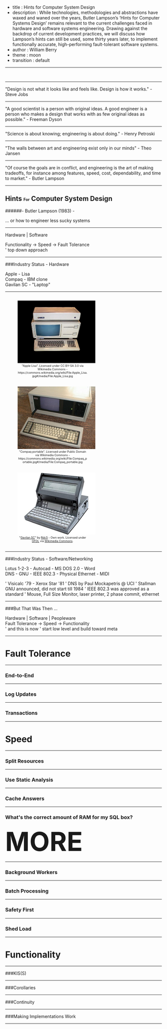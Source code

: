 - title : Hints for Computer System Design
- description : While technologies, methodologies and abstractions have waxed and waned over the years, Butler Lampson’s ‘Hints for Computer Systems Design’ remains relevant to the current challenges faced in hardware and software  systems engineering.  Drawing against the backdrop of current development practices, we will discuss how Lampson’s hints can still be used, some thirty years later, to implement functionally accurate, high-performing fault-tolerant software systems.
- author : William Berry 
- theme : moon
- transition : default

***

&nbsp;

***
"Design is not what it looks like and feels like. Design is how it works." - Steve Jobs

---
"A good scientist is a person with original ideas. A good engineer is a person who makes a design that works with as few original ideas as possible." - Freeman Dyson

---
"Science is about knowing; engineering is about doing." - Henry Petroski

---
"The walls between art and engineering exist only in our minds" - Theo Jansen

---
"Of course the goals are in conflict, and engineering is the art of making tradeoffs, for instance among features, speed, cost, dependability, and time to market." - Butler Lampson

***
Hints <span style="font-size:60%">For</span> Computer System Design
----------------------------------------
######- Butler Lampson (1983) -

<div class="fragment">
... or how to engineer less sucky systems
</div>

***
Hardware | Software	

<div class="fragment">
Functionality -> Speed -> Fault Tolerance 
</div>
' top down approach

---
###Industry Status - Hardware
<div class="fragment">
Apple - Lisa
</div>
<div class="fragment">
Compaq - IBM clone
</div>
<div class="fragment">
Gavilan SC - "Laptop" 
</div>

---
<div>

<figure style="display:inline-block;width:250px;">
<img src="images/Apple_Lisa.jpg" alt="Gavilan SC" style="background-color: #fff;height:200px;width:250px;" />
<figcaption style="text-align:center;font-size:xx-small;display:table-caption;caption-side:bottom;width:225px;word-wrap: break-word;">"Apple Lisa". Licensed under CC BY-SA 3.0 via Wikimedia Commons - https://commons.wikimedia.org/wiki/File:Apple_Lisa.jpg#/media/File:Apple_Lisa.jpg</figcaption>
</figure>

<figure class="fragment" style="display:inline-block;width:250px;">
<img src="images/Compaq_portable.jpg" alt="Gavilan SC" style="background-color: #fff;height:200px;width:250px;" />
<figcaption style="text-align:center;font-size:xx-small;display:table-caption;caption-side:bottom;width:225px;word-wrap: break-word;">"Compaq portable". Licensed under Public Domain via Wikimedia Commons - https://commons.wikimedia.org/wiki/File:Compaq_portable.jpg#/media/File:Compaq_portable.jpg</figcaption>
</figure>

<figure class="fragment" style="display:inline-block;width:250px;">
<img src="images/Gavilan_SC.jpg" alt="Gavilan SC" style="background-color: #fff;height:200px;width:250px;" />
<figcaption style="text-align:center;font-size:xx-small;display:table-caption;caption-side:bottom;width:225px;word-wrap: break-word;">"<a href="https://commons.wikimedia.org/wiki/File:Gavilan_SC.jpg#/media/File:Gavilan_SC.jpg">Gavilan SC</a>" by <a href="//commons.wikimedia.org/w/index.php?title=User:Rdc5&amp;action=edit&amp;redlink=1" class="new" title="User:Rdc5 (page does not exist)">Rdc5</a> - <span class="int-own-work" lang="en" xml:lang="en">Own work</span>. Licensed under <a href="http://www.gnu.org/copyleft/fdl.html" title="GNU Free Documentation License">GFDL</a> via <a href="https://commons.wikimedia.org/wiki/">Wikimedia Commons</a>.</figcaption>
</figure>

</div>


---
###Industry Status - Software/Networking
<div class="fragment">
Lotus 1-2-3 - Autocad - MS DOS 2.0 - Word
</div>
<div class="fragment">
DNS - GNU - IEEE 802.3 - Physical Ethernet - MIDI 
</div>

' Visicalc '79 - Xerox Star '81
' DNS by Paul Mockapetris @ UCI 
' Stallman GNU announced, did not start till 1984
' IEEE 802.3 was approved as a standard
' Mouse, Full Size Monitor, laser printer, 2 phase commit, ethernet

***
###But That Was Then ...
<div class="fragment">
Hardware | Software | Peopleware
</div>
<div class="fragment">
Fault Tolerance -> Speed -> Functionality
</div>
' and this is now
' start low level and build toward meta

<!---
****
*
* Fault Tolerance Section
*
****
--->

***
Fault Tolerance
==========

---
### End-to-End

---
### Log Updates

---
### Transactions

<!---
****
*
* Speed Section
*
****
--->

***
Speed
=====

---
### Split Resources

---
### Use Static Analysis 

---
### Cache Answers 

--- 
### What's the correct amount of RAM for my SQL box?

<div class="fragment">
<span style="font-size:600%;font-weight:bold;">MORE</span>
</div>

---
### Background Workers

---
### Batch Processing

---
### Safety First

---
### Shed Load

<!---
****
*
* Functionality
*
****
--->

***
Functionality
========

---
###KIS(S)

---
###Corollaries

---
###Continuity

---
###Making Implementations Work

***

